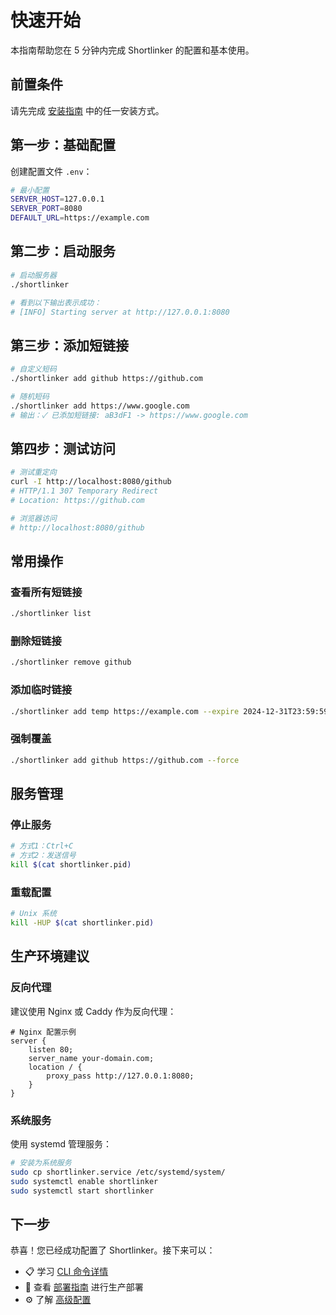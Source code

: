 # 快速开始

本指南帮助您在 5 分钟内完成 Shortlinker 的配置和基本使用。

## 前置条件

请先完成 [安装指南](/guide/installation) 中的任一安装方式。

## 第一步：基础配置

创建配置文件 `.env`：

```bash
# 最小配置
SERVER_HOST=127.0.0.1
SERVER_PORT=8080
DEFAULT_URL=https://example.com
```

## 第二步：启动服务

```bash
# 启动服务器
./shortlinker

# 看到以下输出表示成功：
# [INFO] Starting server at http://127.0.0.1:8080
```

## 第三步：添加短链接

```bash
# 自定义短码
./shortlinker add github https://github.com

# 随机短码
./shortlinker add https://www.google.com
# 输出：✓ 已添加短链接: aB3dF1 -> https://www.google.com
```

## 第四步：测试访问

```bash
# 测试重定向
curl -I http://localhost:8080/github
# HTTP/1.1 307 Temporary Redirect
# Location: https://github.com

# 浏览器访问
# http://localhost:8080/github
```

## 常用操作

### 查看所有短链接
```bash
./shortlinker list
```

### 删除短链接
```bash
./shortlinker remove github
```

### 添加临时链接
```bash
./shortlinker add temp https://example.com --expire 2024-12-31T23:59:59Z
```

### 强制覆盖
```bash
./shortlinker add github https://github.com --force
```

## 服务管理

### 停止服务
```bash
# 方式1：Ctrl+C
# 方式2：发送信号
kill $(cat shortlinker.pid)
```

### 重载配置
```bash
# Unix 系统
kill -HUP $(cat shortlinker.pid)
```

## 生产环境建议

### 反向代理
建议使用 Nginx 或 Caddy 作为反向代理：

```nginx
# Nginx 配置示例
server {
    listen 80;
    server_name your-domain.com;
    location / {
        proxy_pass http://127.0.0.1:8080;
    }
}
```

### 系统服务
使用 systemd 管理服务：

```bash
# 安装为系统服务
sudo cp shortlinker.service /etc/systemd/system/
sudo systemctl enable shortlinker
sudo systemctl start shortlinker
```

## 下一步

恭喜！您已经成功配置了 Shortlinker。接下来可以：

- 📋 学习 [CLI 命令详情](/cli/commands)
- 🚀 查看 [部署指南](/deployment/) 进行生产部署
- ⚙️ 了解 [高级配置](/config/examples)

